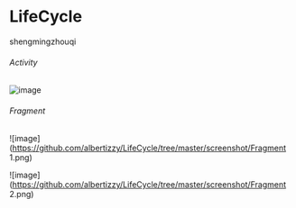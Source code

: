 # LifeCycle
shengmingzhouqi

###### Activity
![image](https://github.com/albertizzy/LifeCycle/tree/master/screenshot/Activity.png)

###### Fragment
![image](https://github.com/albertizzy/LifeCycle/tree/master/screenshot/Fragment 1.png)

![image](https://github.com/albertizzy/LifeCycle/tree/master/screenshot/Fragment 2.png)
